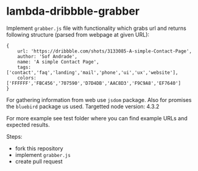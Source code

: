 # lambda-dribbble-grabber

Implement `grabber.js` file with functionality which grabs url and returns following structure (parsed from webpage at given URL):

```
{
    url: 'https://dribbble.com/shots/3133085-A-simple-Contact-Page',
    author: 'Sof Andrade',
    name: 'A simple Contact Page',
    tags: ['contact','faq','landing','mail','phone','ui','ux','website'],
    colors: ['FFFFFF','FBC456','707590','D7D4DB','AAC8D3','F9C9A8','EF7640']
}
```

For gathering information from web use `jsdom` package. Also for promises the `bluebird` package us used.
Targetted node version: 4.3.2

For more example see test folder where you can find example URLs and expected results.

Steps:
 - fork this repository
 - implement `grabber.js`
 - create pull request
